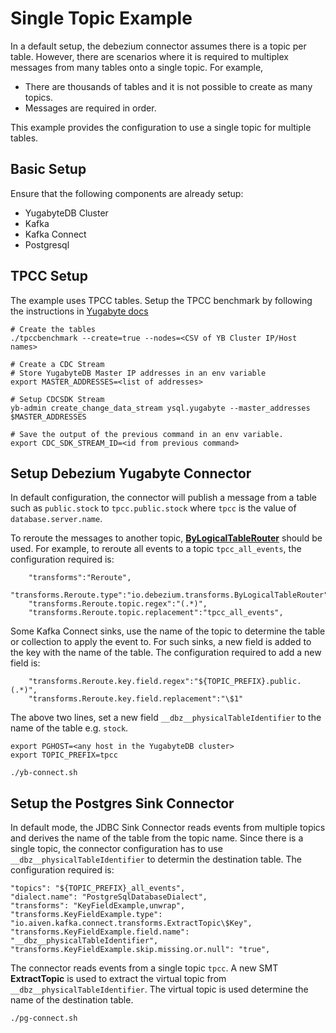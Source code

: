 # Single Topic Example

In a default setup, the debezium connector assumes there is a topic per table.
However, there are scenarios where it is required to multiplex messages from
many tables onto a single topic. For example, 
* There are thousands of tables and it is not possible to create as many
  topics.
* Messages are required in order.

This example provides the configuration to use a single topic for multiple
tables. 

## Basic Setup

Ensure that the following components are already setup:
* YugabyteDB Cluster
* Kafka
* Kafka Connect
* Postgresql

## TPCC Setup

The example uses TPCC tables. Setup the TPCC benchmark by following the
instructions in [Yugabyte docs](https://docs.yugabyte.com/preview/benchmark/tpcc-ysql/)

    # Create the tables
    ./tpccbenchmark --create=true --nodes=<CSV of YB Cluster IP/Host names>

    # Create a CDC Stream
    # Store YugabyteDB Master IP addresses in an env variable
    export MASTER_ADDRESSES=<list of addresses>

    # Setup CDCSDK Stream
    yb-admin create_change_data_stream ysql.yugabyte --master_addresses $MASTER_ADDRESSES

    # Save the output of the previous command in an env variable.
    export CDC_SDK_STREAM_ID=<id from previous command>

## Setup Debezium Yugabyte Connector

In default configuration, the connector will publish a message from a table
such as `public.stock` to `tpcc.public.stock` where `tpcc` is the value of
`database.server.name`. 

To reroute the messages to another topic,
**[ByLogicalTableRouter](https://debezium.io/documentation/reference/stable/transformations/topic-routing.html)** 
should be used. For example, to reroute all events to a topic
`tpcc_all_events`, the configuration required is:

        "transforms":"Reroute",
        "transforms.Reroute.type":"io.debezium.transforms.ByLogicalTableRouter",
        "transforms.Reroute.topic.regex":"(.*)",
        "transforms.Reroute.topic.replacement":"tpcc_all_events",

Some Kafka Connect sinks, use the name of the topic to determine the table or 
collection to apply the event to. For such sinks, a new field is added to the
key with the name of the table. The configuration required to add a new field
is:

        "transforms.Reroute.key.field.regex":"${TOPIC_PREFIX}.public.(.*)",
        "transforms.Reroute.key.field.replacement":"\$1"
 
 The above two lines, set a new field `__dbz__physicalTableIdentifier` to the
 name of the table e.g. `stock`.

    export PGHOST=<any host in the YugabyteDB cluster>
    export TOPIC_PREFIX=tpcc

    ./yb-connect.sh

## Setup the Postgres Sink Connector

In default mode, the JDBC Sink Connector reads events from multiple topics and
derives the name of the table from the topic name. Since there is a single
topic, the connector configuration has to use `__dbz__physicalTableIdentifier`
to determin the destination table. The configuration required is:

    "topics": "${TOPIC_PREFIX}_all_events",
    "dialect.name": "PostgreSqlDatabaseDialect",
    "transforms": "KeyFieldExample,unwrap",
    "transforms.KeyFieldExample.type": "io.aiven.kafka.connect.transforms.ExtractTopic\$Key",
    "transforms.KeyFieldExample.field.name": "__dbz__physicalTableIdentifier",
    "transforms.KeyFieldExample.skip.missing.or.null": "true",

The connector reads events from a single topic `tpcc`. A new SMT **ExtractTopic**
is used to extract the virtual topic from `__dbz__physicalTableIdentifier`. The
virtual topic is used determine the name of the destination table.

    ./pg-connect.sh
 

